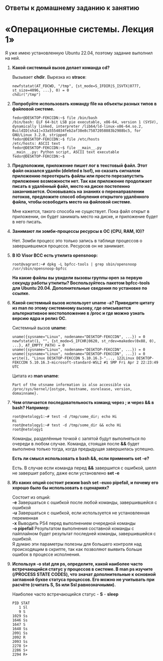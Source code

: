 

## Ответы к домашнему заданию к занятию
# «Операционные системы. Лекция 1»

  Я уже имею установленную Ubuntu 22.04, поэтому задание выполнил на ней.

1. **Какой системный вызов делает команда cd?**

    Вызывает **chdir**. Вырезка из **strace**:
    ```
    newfstatat(AT_FDCWD, "/tmp", {st_mode=S_IFDIR|S_ISVTX|0777, st_size=4096, ...}, 0) = 0
    chdir("/tmp")
    ```

2. **Попробуйте использовать команду file на объекты разных типов в файловой системе.**
    ```
    fedor@DESKTOP-FEKCCDN:~$ file /bin/bash
    /bin/bash: ELF 64-bit LSB pie executable, x86-64, version 1 (SYSV), dynamically linked, interpreter /lib64/ld-linux-x86-64.so.2,        BuildID[sha1]=33a5554034feb2af38e8c75872058883b2988bc5, for GNU/Linux 3.2.0, stripped
    fedor@DESKTOP-FEKCCDN:~$ file /etc/hosts
    /etc/hosts: ASCII text
    fedor@DESKTOP-FEKCCDN:~$ file __main__.py
    __main__.py: Python script, ASCII text executable
    fedor@DESKTOP-FEKCCDN:~$
    ```

3. **Предположим, приложение пишет лог в текстовый файл. Этот файл оказался удалён (deleted в lsof), но сказать сигналом приложению переоткрыть файлы или просто перезапустить приложение возможности нет. Так как приложение продолжает писать в удалённый файл, место на диске постепенно заканчивается. Основываясь на знаниях о перенаправлении потоков, предложите способ обнуления открытого удалённого файла, чтобы освободить место на файловой системе.**
    
   Мне кажется, такого способа не существует. Пока файл открыт в приложении, он будет занимать место на диске, и приложение будет в него писать.

4. **Занимают ли зомби-процессы ресурсы в ОС (CPU, RAM, IO)?**

    Нет. Зомби процесс это только запись в таблице процессов о завершившемся процессе. Ресурсов он не занимает.

5. **В IO Visor BCC есть утилита opensnoop:**
    ```
    root@vagrant:~# dpkg -L bpfcc-tools | grep sbin/opensnoop
    /usr/sbin/opensnoop-bpfcc
    ```
    
    **На какие файлы вы увидели вызовы группы open за первую секунду работы утилиты? Воспользуйтесь пакетом bpfcc-tools для Ubuntu 20.04. Дополнительные сведения по установке по ссылке.**

 6. **Какой системный вызов использует uname -a? Приведите цитату из man по этому системному вызову, где описывается альтернативное местоположение в /proc и где можно узнать версию ядра и релиз ОС.**

    Системный вызов **uname**:
    ```
    uname({sysname="Linux", nodename="DESKTOP-FEKCCDN", ...}) = 0
    newfstatat(1, "", {st_mode=S_IFCHR|0620, st_rdev=makedev(0x88, 0), ...}, AT_EMPTY_PATH) = 0
    uname({sysname="Linux", nodename="DESKTOP-FEKCCDN", ...}) = 0
    uname({sysname="Linux", nodename="DESKTOP-FEKCCDN", ...}) = 0
    write(1, "Linux DESKTOP-FEKCCDN 5.10.16.3-"..., 122Linux DESKTOP-FEKCCDN 5.10.16.3-microsoft-standard-WSL2 #1 SMP Fri Apr 2 22:23:49 UTC
    ```
    
    Цитата из **man uname**:
    ```
    Part of the utsname information is also accessible via
    /proc/sys/kernel/{ostype, hostname, osrelease, version, domainname}.
    ```

 7. **Чем отличается последовательность команд через ; и через && в bash? Например:**
    ```
    root@netology1:~# test -d /tmp/some_dir; echo Hi
    Hi
    root@netology1:~# test -d /tmp/some_dir && echo Hi
    root@netology1
    ```
    
    Команды, разделённые точкой с запятой будут выполняться по очереди в любом случае. Команда, стоящая после **&&**
    будет выполнена только тогда, когда предыдущая завершилась успешно.
    
    **Есть ли смысл использовать в bash &&, если применить set -e?**
    
    Есть. В случае если команда перед **&&** завершится с ошибкой, шелл не завершит работу, даже если установлено **set -e**

 8. **Из каких опций состоит режим bash set -euxo pipefail, и почему его хорошо было бы использовать в сценариях?**
    
    Состоит из опций:  
    **-e** Завершаться с ошибкой после любой команды, завершившейся с ошибкой  
    **-u** Завершаться с ошибкой, если используется не установленная переменная  
    **-x** Выводить PS4 перед выполнением очередной команды    
    **-o pipefail** Результатом выполнения составной команды с пайплайном будет результат последней команды, завершившейся с ошибкой.  
    Я думаю эти параметры полезны для большего контроля над происходящим в скрипте, так как позволяют выявить больше ошибок в процессе исполнения.
    

 9. **Используя -o stat для ps, определите, какой наиболее часто встречающийся статус у процессов в системе. В man ps изучите (/PROCESS STATE CODES), что значат дополнительные к основной заглавной букве статуса процессов. Его можно не учитывать при расчёте (считать S, Ss или Ssl равнозначными).**

    Наиболее часто встречающийся статус - **S** - **sleep**
    ```
    PID STAT
       1 Sl
       9 S
    1029 Ss
    1646 Ss
    1647 S
    1648 Ss
    2091 Ss
    2092 R
    2093 Ss
    2278 S+
    2286 S+
    2294 R+
    ```
    
